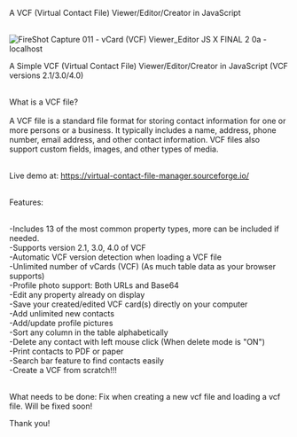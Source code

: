 A VCF (Virtual Contact File) Viewer/Editor/Creator in JavaScript<br><br>

![FireShot Capture 011 - vCard (VCF) Viewer_Editor JS X FINAL 2 0a - localhost](https://user-images.githubusercontent.com/16135535/213566782-a77080d0-6cb9-4c98-b796-f691c7b800e9.png)

A Simple VCF (Virtual Contact File) Viewer/Editor/Creator in JavaScript (VCF versions 2.1/3.0/4.0)<br><br>

What is a VCF file?<br><br>
A VCF file is a standard file format for storing contact information for one or more persons or a business. It typically includes a name, address, phone number, email address, and other contact information. VCF files also support custom fields, images, and other types of media.<br><br>

Live demo at: https://virtual-contact-file-manager.sourceforge.io/ <br><br>

Features:<br><br>

-Includes 13 of the most common property types, more can be included if needed.<br>
-Supports version 2.1, 3.0, 4.0 of VCF<br>
-Automatic VCF version detection when loading a VCF file<br>
-Unlimited number of vCards (VCF) (As much table data as your browser supports)<br>
-Profile photo support: Both URLs and Base64<br>
-Edit any property already on display<br>
-Save your created/edited VCF card(s) directly on your computer<br>
-Add unlimited new contacts<br>
-Add/update profile pictures<br>
-Sort any column in the table alphabetically<br>
-Delete any contact with left mouse click (When delete mode is "ON")<br>
-Print contacts to PDF or paper<br>
-Search bar feature to find contacts easily<br>
-Create a VCF from scratch!!!<br><br>


What needs to be done: Fix when creating a new vcf file and loading a vcf file. Will be fixed soon!



Thank you!<br><br>



